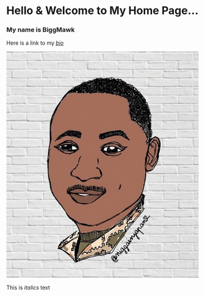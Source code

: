 # Hello & Welcome to My Home Page...

### My name is BiggMawk

Here is a link to my *[bio](https://biggmawk.github.io/bio "bio")*

![BIGG MAWK](BiggMawk.jpg)

This is *italics* text
